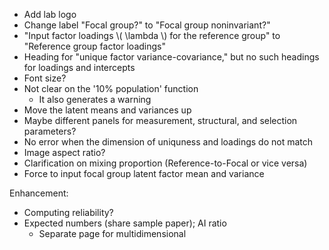 - Add lab logo
- Change label "Focal group?" to "Focal group noninvariant?"
- "Input factor loadings \\( \\lambda \\) for the reference group" to "Reference group factor loadings"
- Heading for "unique factor variance-covariance," but no such headings for loadings and intercepts
- Font size?
- Not clear on the '10% population' function
    - It also generates a warning
- Move the latent means and variances up
- Maybe different panels for measurement, structural, and selection parameters?
- No error when the dimension of uniquness and loadings do not match
- Image aspect ratio?
- Clarification on mixing proportion (Reference-to-Focal or vice versa)
- Force to input focal group latent factor mean and variance

Enhancement:
- Computing reliability?
- Expected numbers (share sample paper); AI ratio
    - Separate page for multidimensional
